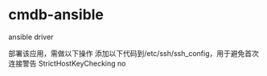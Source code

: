 # cmdb-ansible

ansible driver

部署该应用，需做以下操作
添加以下代码到/etc/ssh/ssh_config，用于避免首次连接警告
StrictHostKeyChecking no